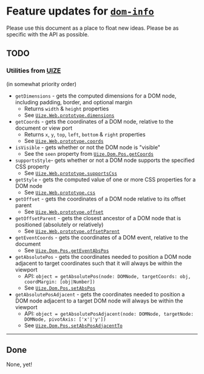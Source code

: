 # Feature updates for [`dom-info`](https://github.com/benmvp/dom-info)

Please use this document as a place to float new ideas. Please be as specific with the API as possible.

## TODO

### Utilities from [UIZE](http://www.uize.com/)

(in somewhat priority order)

- `getDimensions` - gets the computed dimensions for a DOM node, including padding, border, and optional margin
  - Returns `width` & `height` properties
  - See [`Uize.Web.prototype.dimensions`](http://www.uize.com/reference/Uize.Web.html#6_32)
- `getCoords` - gets the coordinates of a DOM node, relative to the document or view port
  - Returns `x`, `y`, `top`, `left`, `bottom` & `right` properties
  - See [`Uize.Web.prototype.coords`](http://www.uize.com/reference/Uize.Web.html#6_25)
- `isVisible` - gets whether or not the DOM node is "visible"
  - See the `seen` property from [`Uize.Dom.Pos.getCoords`](http://www.uize.com/reference/Uize.Dom.Pos.html#2_3)
- `supportsStyle`- gets whether or not a DOM node supports the specified CSS property
  - See [`Uize.Web.prototype.supportsCss`](http://www.uize.com/reference/Uize.Web.html#6_132)
- `getStyle` - gets the computed value of one or more CSS properties for a DOM node
  - See [`Uize.Web.prototype.css`](http://www.uize.com/reference/Uize.Web.html#6_26)
- `getOffset` - gets the coordinates of a DOM node relative to its offset parent
  - See [`Uize.Web.prototype.offset`](http://www.uize.com/reference/Uize.Web.html#6_86)
- `getOffsetParent` - gets the closest ancestor of a DOM node that is positioned (absolutely or relatively)
  - See [`Uize.Web.prototype.offsetParent`](http://www.uize.com/reference/Uize.Web.html#6_87)
- `getEventCoords` - gets the coordinates of a DOM event, relative to the document
  - See [`Uize.Dom.Pos.getEventAbsPos`](http://www.uize.com/reference/Uize.Dom.Pos.html#2_6)
- `getAbsolutePos` - gets the coordinates needed to position a DOM node adjacent to target coordinates such that it will always be within the viewport
  - API: `object = getAbsolutePos(node: DOMNode, targetCoords: obj, coordMargin: [obj|Number])`
  - See [`Uize.Dom.Pos.setAbsPos`](http://www.uize.com/reference/Uize.Dom.Pos.html#2_7)
- `getAbsolutePosAdjacent` - gets the coordinates needed to position a DOM node adjacent to a target DOM node will always be within the viewport
  - API: `object = getAbsolutePosAdjacent(node: DOMNode, targetNode: DOMNode, pivotAxis: ['x'|'y'])`
  - See [`Uize.Dom.Pos.setAbsPosAdjacentTo`](http://www.uize.com/reference/Uize.Dom.Pos.html#2_8)

-----

## Done

None, yet!

